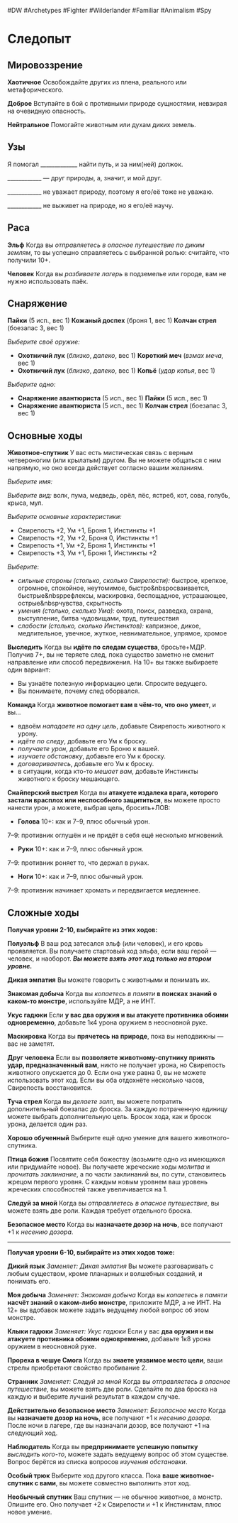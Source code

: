 #DW  #Archetypes #Fighter #Wilderlander #Familiar #Animalism #Spy

# Следопыт

## Мировоззрение

**Хаотичное**
Освобождайте других из плена, реального или метафорического.

**Доброе**
Вступайте в бой с противными природе сущностями, невзирая на очевидную опасность.

**Нейтральное**
Помогайте животным или духам диких земель.

## Узы

Я помогал \_\_\_\_\_\_\_\_\_\_\_\_\_ найти путь, и за ним(ней) должок.

\_\_\_\_\_\_\_\_\_\_\_\_ — друг природы, а, значит, и мой друг.

\_\_\_\_\_\_\_\_\_\_\_\_ не уважает природу, поэтому я его/её тоже не уважаю.

\_\_\_\_\_\_\_\_\_\_\_\_ не выживет на природе, но я его/её научу.

## Раса

**Эльф**
Когда вы *отправляетесь в опасное путешествие по диким землям*, то вы успешно справляетесь с выбранной ролью: считайте, что получили 10+.

**Человек**
Когда вы *разбиваете лагерь* в подземелье или городе, вам не нужно использовать паёк.

## Снаряжение

**Пайки** (5 исп., вес 1)
**Кожаный доспех** (броня 1, вес 1)
**Колчан стрел** (боезапас 3, вес 1)

*Выберите своё оружие:*
 - **Охотничий лук** (*близко*, *далеко*, вес 1)
 **Короткий меч** (*взмах меча*, вес 1)
 - **Охотничий лук** (*близко*, *далеко*, вес 1)
 **Копьё** (*удар копья*, вес 1)

*Выберите одно:*
 - **Снаряжение авантюриста** (5 исп., вес 1)
 **Пайки** (5 исп., вес 1)
 - **Снаряжение авантюриста** (5 исп., вес 1)
 **Колчан стрел** (боезапас 3, вес 1)

## Основные ходы

**Животное-спутник**
У вас есть мистическая связь с верным четвероногим (или крылатым) другом. Вы не можете общаться с ним напрямую, но оно всегда действует согласно вашим желаниям.

*Выберите имя:*

*Выберите вид:* волк, пума, медведь, орёл, пёс, ястреб, кот, сова, голубь, крыса, мул.

*Выберите основные характеристики:*
- Свирепость +2, Ум +1, Броня 1, Инстинкты +1
- Свирепость +2, Ум +2, Броня 0, Инстинкты +1
- Свирепость +1, Ум +2, Броня 1, Инстинкты +1
- Свирепость +3, Ум +1, Броня 1, Инстинкты +2

*Выберите*:
- *сильные стороны (столько, сколько Свирепости):* быстрое, крепкое, огромное, спокойное, неутомимое, быстро&nbspосваивается, быстрые&nbspрефлексы, маскировка, беспощадное, устрашающее, острые&nbspчувства, скрытность
- *умения (столько, сколько Ума):* охота, поиск, разведка, охрана, выступление, битва чудовищами, труд, путешествия
- *слабости (столько, сколько Инстинктов):* капризное, дикое, медлительное, увечное, жуткое, невнимательное, упрямое, хромое

**Выследить**
Когда вы **идёте по следам существа**, бросьте+МДР. 
Получив 7+, вы не теряете след, пока существо заметно не сменит направление или способ передвижения. 
На 10+ вы также выбираете один вариант:
- Вы узнаёте полезную информацию цели. Спросите ведущего.
- Вы понимаете, почему след оборвался.

**Команда**
Когда **животное помогает вам в чём-то, что оно умеет**, и вы...
- вдвоём *нападаете на одну цель*, добавьте Свирепость животного к урону.
- *идёте по следу*, добавьте его Ум к броску.
- *получаете урон*, добавьте его Броню к вашей.
- *изучаете обстановку*, добавьте его Ум к броску.
- *договариваетесь*, добавьте его Ум к броску.
- в ситуации, когда кто-то *мешает вам*, добавьте Инстинкты животного к броску мешающего.

**Снайперский выстрел**
Когда вы **атакуете издалека врага, которого застали врасплох или неспособного защититься**, вы можете просто нанести урон, а можете, выбрав цель, бросить+ЛОВ:
- **Голова** 
10+: как и 7–9, плюс обычный урон. 
 
7–9: противник оглушён и не придёт в себя ещё несколько мгновений.
- **Руки** 
10+: как и 7–9, плюс обычный урон. 
 
7–9: противник роняет то, что держал в руках.
- **Ноги** 
10+: как и 7–9, плюс обычный урон. 
 
7–9: противник начинает хромать и передвигается медленнее.

## Сложные ходы
**Получая уровни 2-10, выбирайте из этих ходов:**

**Полуэльф**
В ваш род затесался эльф (или человек), и его кровь проявляется. Вы получаете стартовый ход эльфа, если ваш герой — человек, и наоборот. ***Вы можете взять этот ход только на втором уровне.***

**Дикая эмпатия**
Вы можете говорить с животными и понимать их.

**Знакомая добыча**
Когда вы *копаетесь в памяти* **в поисках знаний о каком-то монстре**, используйте МДР, а не ИНТ.

**Укус гадюки**
Если **у вас два оружия и вы атакуете противника обоими одновременно**, добавьте 1к4 урона оружием в неосновной руке.

**Маскировка**
Когда вы **прячетесь на природе**, пока вы неподвижны — вас не заметят.

**Друг человека**
Если вы **позволяете животному-спутнику принять удар, предназначенный вам**, никто не получает урона, но Свирепость животного опускается до 0. Если она уже равна 0, вы не можете использовать этот ход. Если вы оба отдохнёте несколько часов, Свирепость восстановится.

**Туча стрел**
Когда вы *делаете залп*, вы можете потратить дополнительный боезапас до броска. За каждую потраченную единицу можете выбрать дополнительную цель. Бросок хода, как и бросок урона, делается один раз.

**Хорошо обученный**
Выберите ещё одно умение для вашего животного-спутника.

**Птица божия**
Посвятите себя божеству (возьмите одно из имеющихся или придумайте новое). Вы получаете жреческие ходы *молитва* и *прочитать заклинание*, а по части заклинаний вы, по сути, становитесь жрецом первого уровня. С каждым новым уровнем ваш уровень жреческих способностей также увеличивается на 1.

**Следуй за мной**
Когда вы *отправляетесь в опасное путешествие*, вы можете взять две роли. Каждая требует отдельного броска.
 
**Безопасное место**
Когда вы **назначаете дозор на ночь**, все получают +1 к *несению дозора*.


---
**Получая уровни 6-10, выбирайте из этих ходов тоже:**

**Дикий язык**
*Заменяет: Дикая эмпатия*
Вы можете разговаривать с любым существом, кроме планарных и волшебных созданий, и понимать его.
 
**Моя добыча**
*Заменяет: Знакомая добыча*
Когда вы *копаетесь в памяти* **насчёт знаний о каком-либо монстре**, приложите МДР, а не ИНТ. На 12+ вы вдобавок можете задать ведущему любой вопрос об этом монстре.
 
**Клыки гадюки**
*Заменяет: Укус гадюки*
Если у вас **два оружия и вы атакуете противника обоими одновременно**, добавьте 1к8 урона оружием в неосновной руке.

**Прореха в чешуе Смога**
Когда вы **знаете уязвимое место цели**, ваши стрелы приобретают свойство пробивание 2.

**Странник**
*Заменяет: Следуй за мной*
Когда вы *отправляетесь в опасное путешествие*, вы можете взять две роли. Сделайте по два броска на каждую и выберите лучший результат в каждом случае.

**Действительно безопасное место**
*Заменяет: Безопасное место*
Когда вы **назначаете дозор на ночь**, все получают +1 к *несению дозора*. После ночи в лагере, где вы назначали дозор, все получают +1 на следующий ход.

**Наблюдатель**
Когда вы **предпринимаете успешную попытку** *выследить кого-то*, можете задать ведущему вопрос об этом существе. Вопрос берётся из списка вопросов *изучения обстановки*.

**Особый трюк**
Выберите ход другого класса. Пока **ваше животное-спутник с вами**, вы можете совместно выполнить этот ход.

**Необычный спутник**
Ваш спутник — не обычное животное, а монстр. Опишите его. Оно получает +2 к Свирепости и +1 к Инстинктам, плюс новое умение.